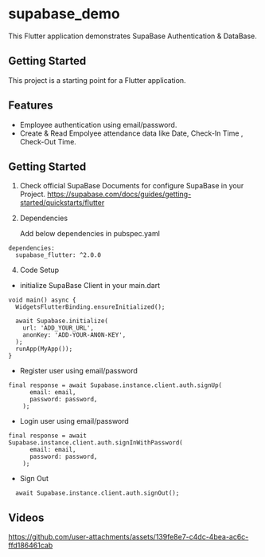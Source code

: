 # supabase_demo

This Flutter application demonstrates SupaBase Authentication & DataBase.

## Getting Started

This project is a starting point for a Flutter application.

## Features
- Employee authentication using email/password.
- Create & Read Empolyee attendance data like Date, Check-In Time , Check-Out Time.

## Getting Started

1) Check official SupaBase Documents for configure SupaBase in your Project.
https://supabase.com/docs/guides/getting-started/quickstarts/flutter


2) Dependencies

    Add below dependencies in pubspec.yaml
```
dependencies:
  supabase_flutter: ^2.0.0
```

4) Code Setup

- initialize SupaBase Client in your main.dart
```
void main() async {
  WidgetsFlutterBinding.ensureInitialized();

  await Supabase.initialize(
    url: 'ADD_YOUR_URL',
    anonKey: 'ADD-YOUR-ANON-KEY',
  );
  runApp(MyApp());
}
```

- Register user using email/password
```
final response = await Supabase.instance.client.auth.signUp(
      email: email,
      password: password,
    );
```

- Login user using email/password
```
final response = await Supabase.instance.client.auth.signInWithPassword(
      email: email,
      password: password,
    );
```

- Sign Out
```
  await Supabase.instance.client.auth.signOut();
```

## Videos

https://github.com/user-attachments/assets/139fe8e7-c4dc-4bea-ac6c-ffd186461cab


